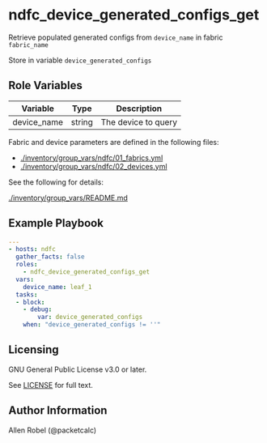 # ndfc_device_generated_configs_get

Retrieve populated generated configs from ``device_name`` in fabric ``fabric_name``

Store in variable ``device_generated_configs``

## Role Variables

Variable        | Type   | Description
----------------|--------|----------------------------------------
device_name     | string | The device to query

Fabric and device parameters are defined in the following files:

- [./inventory/group_vars/ndfc/01_fabrics.yml](/inventory/group_vars/ndfc/01_fabrics.yml)
- [./inventory/group_vars/ndfc/02_devices.yml](/inventory/group_vars/ndfc/02_devices.yml)

See the following for details:

[./inventory/group_vars/README.md](/inventory/group_vars/README.md)


## Example Playbook

```yaml
---
- hosts: ndfc
  gather_facts: false
  roles:
    - ndfc_device_generated_configs_get
  vars:
    device_name: leaf_1
  tasks:
  - block:
    - debug:
        var: device_generated_configs
    when: "device_generated_configs != ''"
```

## Licensing

GNU General Public License v3.0 or later.

See [LICENSE](https://www.gnu.org/licenses/gpl-3.0.txt) for full text.

## Author Information

Allen Robel (@packetcalc)
